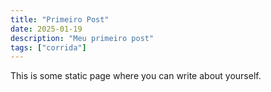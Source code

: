 ```yaml
---
title: "Primeiro Post"
date: 2025-01-19
description: "Meu primeiro post"
tags: ["corrida"]
---
```


This is some static page where you can write about yourself.

